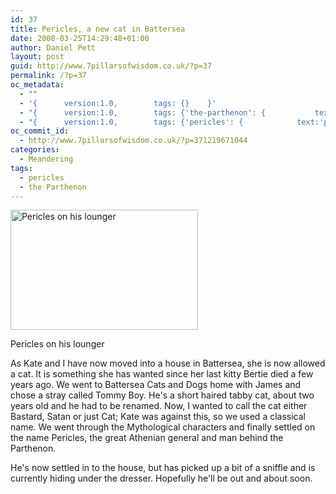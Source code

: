 ```yaml
---
id: 37
title: Pericles, a new cat in Battersea
date: 2008-03-25T14:29:48+01:00
author: Daniel Pett
layout: post
guid: http://www.7pillarsofwisdom.co.uk/?p=37
permalink: /?p=37
oc_metadata:
  - ""
  - '{		version:1.0,		tags: {}	}'
  - "{		version:1.0,		tags: {'the-parthenon': {			text:'the Parthenon',			slug:'the-parthenon',			source:{			url:'http://d.opencalais.com/genericHasher-1/faf28550-d68e-3fe4-9918-82d280cb8ac4',			type:{			url:'http://s.opencalais.com/1/type/em/e/Facility',			iconURL:'',			name:'Facility'		},			name:'the Parthenon',			nInstances:1		},			bucketName:'current'		},'pericles': {			text:'pericles',			slug:'pericles',			source:null,			bucketName:'current'		}}	}"
  - "{		version:1.0,		tags: {'pericles': {			text:'pericles',			slug:'pericles',			source:null,			bucketName:'current'		},'the-parthenon': {			text:'the Parthenon',			slug:'the-parthenon',			source:null,			bucketName:'current'		}}	}"
oc_commit_id:
  - http://www.7pillarsofwisdom.co.uk/?p=371219671044
categories:
  - Meandering
tags:
  - pericles
  - the Parthenon
---
```

<div id="attachment_46" style="width: 310px" class="wp-caption alignleft">
  <a href="http://35.176.43.170/images/2008/08/img_0088.jpg" data-rel="lightbox-gallery-63PGpdnz" data-rl_title="" data-rl_caption="" title=""><img aria-describedby="caption-attachment-46" class="size-medium img-fluid 46" title="Pericles on his lounger" src="http://35.176.43.170/images/2008/08/img_0088-300x192.jpg" alt="Pericles on his lounger" width="300" height="192" /></a>
  
  <p id="caption-attachment-46" class="wp-caption-text">
    Pericles on his lounger
  </p>
</div>

As Kate and I have now moved into a house in Battersea, she is now allowed a cat. It is something she has wanted since her last kitty Bertie died a few years ago. We went to Battersea Cats and Dogs home with James and chose a stray called Tommy Boy. He's a short haired tabby cat, about two years old and he had to be renamed. Now, I wanted to call the cat either Bastard, Satan or just Cat; Kate was against this, so we used a classical name. We went through the Mythological characters and finally settled on the name Pericles, the great Athenian general and man behind the Parthenon.

He's now settled in to the house, but has picked up a bit of a sniffle and is currently hiding under the dresser. Hopefully he'll be out and about soon.